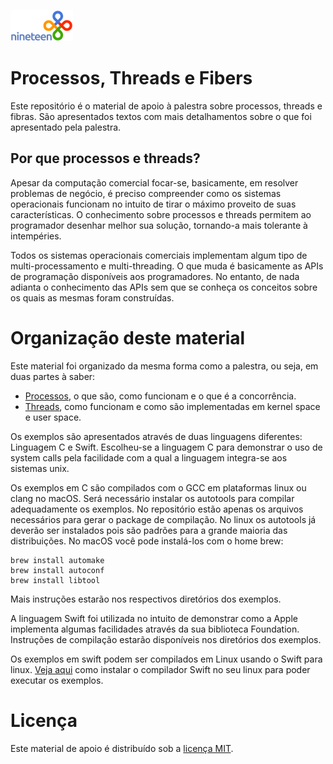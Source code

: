 ![logo](img/nineteen-logo.png)

# Processos, Threads e Fibers

Este repositório é o material de apoio à palestra sobre processos, threads e
fibras. São apresentados textos com mais detalhamentos sobre o que foi
apresentado pela palestra.

## Por que processos e threads?

Apesar da computação comercial focar-se, basicamente, em resolver problemas de
negócio, é preciso compreender como os sistemas operacionais funcionam no
intuito de tirar o máximo proveito de suas características. O conhecimento sobre
processos e threads permitem ao programador desenhar melhor sua solução,
tornando-a mais tolerante à intempéries.

Todos os sistemas operacionais comerciais implementam algum tipo de
multi-processamento e multi-threading. O que muda é basicamente as APIs de
programação disponíveis aos programadores. No entanto, de nada adianta o
conhecimento das APIs sem que se conheça os conceitos sobre os quais as mesmas
foram construídas.

# Organização deste material

Este material foi organizado da mesma forma como a palestra, ou seja, em duas
partes à saber:

- [Processos](processes), o que são, como funcionam e o que é a concorrência.
- [Threads](threads), como funcionam e como são implementadas em kernel space e user space.

Os exemplos são apresentados através de duas linguagens diferentes: Linguagem C
e Swift. Escolheu-se a linguagem C para demonstrar o uso de system calls pela
facilidade com a qual a linguagem integra-se aos sistemas unix.

Os exemplos em C são compilados com o GCC em plataformas linux ou clang no
macOS. Será necessário instalar os autotools para compilar adequadamente os
exemplos. No repositório estão apenas os arquivos necessários para gerar o
package de compilação. No linux os autotools já deverão ser instalados pois são
padrões para a grande maioria das distribuições. No macOS você pode instalá-los
com o home brew:

```shellscript
brew install automake
brew install autoconf
brew install libtool
```

Mais instruções estarão nos respectivos diretórios dos exemplos. 

A linguagem Swift foi utilizada no intuito de demonstrar como a Apple implementa
algumas facilidades através da sua biblioteca Foundation. Instruções de
compilação estarão disponíveis nos diretórios dos exemplos.

Os exemplos em swift podem ser compilados em Linux usando o Swift para
linux. [Veja aqui](https://swift.org/download/#using-downloads) como instalar o
compilador Swift no seu linux para poder executar os exemplos.

# Licença

Este material de apoio é distribuído sob a [licença MIT](LICENSE).
